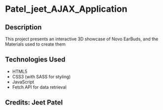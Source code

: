 # Patel_jeet_AJAX_Application

## Description

This project presents an interactive 3D showcase of Novo EarBuds, and the Materials used to create them

## Technologies Used

- HTML5
- CSS3 (with SASS for styling)
- JavaScript
- Fetch API for data retrieval

## Credits: Jeet Patel
